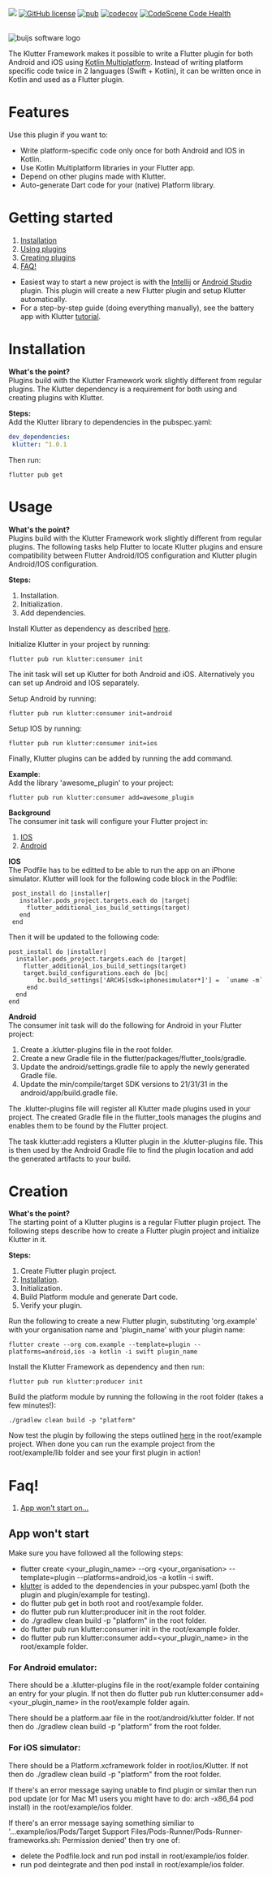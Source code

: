 [![](https://img.shields.io/badge/Buijs-Software-blue)](https://pub.dev/publishers/buijs.dev/packages)
[![GitHub license](https://img.shields.io/github/license/buijs-dev/klutter-dart?color=black&logoColor=black)](https://github.com/buijs-dev/klutter-dart/blob/main/LICENSE)
[![pub](https://img.shields.io/pub/v/klutter)](https://pub.dev/packages/klutter)
[![codecov](https://img.shields.io/codecov/c/github/buijs-dev/klutter-dart?logo=codecov)](https://codecov.io/gh/buijs-dev/klutter-dart)
[![CodeScene Code Health](https://codescene.io/projects/27237/status-badges/code-health)](https://codescene.io/projects/27237)


<br>

<img src="https://github.com/buijs-dev/klutter/blob/develop/.github/assets/metadata/icon/klutter_logo.png?raw=true" alt="buijs software logo" />

The Klutter Framework makes it possible to write a Flutter plugin for both Android
and iOS using [Kotlin Multiplatform](https://kotlinlang.org/docs/multiplatform.html).
Instead of writing platform specific code twice in 2 languages (Swift + Kotlin),
it can be written once in Kotlin and used as a Flutter plugin.

# Features

Use this plugin if you want to:

* Write platform-specific code only once for both Android and IOS in Kotlin.
* Use Kotlin Multiplatform libraries in your Flutter app.
* Depend on other plugins made with Klutter.
* Auto-generate Dart code for your (native) Platform library.

# Getting started
1. [Installation](#Installation)
2. [Using plugins](#Usage)
3. [Creating plugins](#Creation)
4. [FAQ!](#Faq!)

- Easiest way to start a new project is with the [Intellij](https://buijs.dev/klutter-3/) or [Android Studio](https://buijs.dev/klutter-4/) plugin.
  This plugin will create a new Flutter plugin and setup Klutter automatically.
- For a step-by-step guide (doing everything manually), see the battery app with Klutter [tutorial](https://buijs.dev/klutter-2/).

# Installation
<b>What's the point?</b></br>
Plugins build with the Klutter Framework work slightly different from regular plugins. 
The Klutter dependency is a requirement for both using and creating plugins with Klutter.

<b>Steps:</b></br>
Add the Klutter library to dependencies in the pubspec.yaml:

```yaml  
dev_dependencies:  
 klutter: ^1.0.1
 ```  
  
Then run:  
  
```shell  
flutter pub get
```

# Usage
<b>What's the point?</b></br>
Plugins build with the Klutter Framework work slightly different from regular plugins. 
The following tasks help Flutter to locate Klutter plugins 
and ensure compatibility between Flutter Android/IOS configuration and Klutter plugin Android/IOS configuration.

<b>Steps:</b></br>
1. Installation.
2. Initialization.
3. Add dependencies.

Install Klutter as dependency as described [here](#Installation).

Initialize Klutter in your project by running:

```shell  
flutter pub run klutter:consumer init
```  

The init task will set up Klutter for both Android and iOS.
Alternatively you can set up Android and IOS separately.

Setup Android by running:  
  
```shell  
flutter pub run klutter:consumer init=android
```  

Setup IOS by running:

```shell  
flutter pub run klutter:consumer init=ios
```  

Finally, Klutter plugins can be added by running the add command.

<B>Example</B>:</br> Add the library 'awesome_plugin' to your project:

```shell  
flutter pub run klutter:consumer add=awesome_plugin 
```  

<b>Background</b></br>
The consumer init task will configure your Flutter project in:
1. [IOS](#ios)
2. [Android](#android)

<b>IOS</b></br>
The Podfile has to be editted to be able to run the app on an iPhone simulator.
Klutter will look for the following code block in the Podfile:

```
 post_install do |installer|
   installer.pods_project.targets.each do |target|
     flutter_additional_ios_build_settings(target)
   end
 end
```

Then it will be updated to the following code:

```
post_install do |installer|
  installer.pods_project.targets.each do |target|
    flutter_additional_ios_build_settings(target)
    target.build_configurations.each do |bc|
        bc.build_settings['ARCHS[sdk=iphonesimulator*]'] =  `uname -m`
     end
  end
end
```


<b>Android</b></br>
The consumer init task will do the following for Android in your Flutter project:  
 1. Create a .klutter-plugins file in the root folder.  
 2. Create a new Gradle file in the flutter/packages/flutter_tools/gradle.  
 3. Update the android/settings.gradle file to apply the newly generated Gradle file.  
 4. Update the min/compile/target SDK versions to 21/31/31 in the android/app/build.gradle file. 
  
The .klutter-plugins file will register all Klutter made plugins used in your project. 
The created Gradle file in the flutter_tools manages the plugins 
and enables them to be found by the Flutter project.  

The task klutter:add registers a Klutter plugin in the .klutter-plugins file. 
This is then used by the Android Gradle file to find the plugin location 
and add the generated artifacts to your build.

# Creation
<b>What's the point?</b></br>
The starting point of a Klutter plugins is a regular Flutter plugin project. 
The following steps describe how to create a Flutter plugin project and initialize Klutter in it.

<b>Steps:</b></br>
1. Create Flutter plugin project.
2. [Installation](#Installation).
3. Initialization.
4. Build Platform module and generate Dart code.
5. Verify your plugin.

Run the following to create a new Flutter plugin, 
substituting 'org.example' with your organisation name 
and 'plugin_name' with your plugin name:

```shell  
flutter create --org com.example --template=plugin --platforms=android,ios -a kotlin -i swift plugin_name
```  

Install the Klutter Framework as dependency and then run:

```shell  
flutter pub run klutter:producer init  
```  

Build the platform module by running the following in the root folder (takes a few minutes!):

```shell
./gradlew clean build -p "platform"
```

Now test the plugin by following the steps outlined [here](#Usage) in the root/example project. 
When done you can run the example project from the root/example/lib folder and see your first plugin in action!

# Faq!
1. [App won't start on...](#App%20won't%20start)

## App won't start
Make sure you have followed all the following steps:
- flutter create <your_plugin_name> --org <your_organisation> --template=plugin --platforms=android,ios -a kotlin -i swift.
- [klutter](https://pub.dev/packages/klutter) is added to the dependencies in your pubspec.yaml 
(both the plugin and plugin/example for testing).
- do flutter pub get in both root and root/example folder.
- do flutter pub run klutter:producer init in the root folder.
- do ./gradlew clean build -p "platform" in the root folder.
- do flutter pub run klutter:consumer init in the root/example folder.
- do flutter pub run klutter:consumer add=<your_plugin_name> in the root/example folder.

### For Android emulator:
There should be a .klutter-plugins file in the root/example folder containing an entry for your plugin.
If not then do flutter pub run klutter:consumer add=<your_plugin_name> in the root/example folder again.

There should be a platform.aar file in the root/android/klutter folder. 
If not then do ./gradlew clean build -p "platform" from the root folder.

### For iOS simulator:
There should be a Platform.xcframework folder in root/ios/Klutter.
If not then do ./gradlew clean build -p "platform" from the root folder.

If there's an error message saying unable to find plugin or similar then run pod update
(or for Mac M1 users you might have to do: arch -x86_64 pod install) in the root/example/ios
folder.

If there's an error message saying something similiar to '...example/ios/Pods/Target Support Files/Pods-Runner/Pods-Runner-frameworks.sh: Permission denied' 
then try one of:
- delete the Podfile.lock and run pod install in root/example/ios folder.
- run pod deintegrate and then pod install in root/example/ios folder.